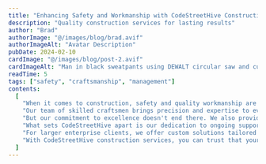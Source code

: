```yaml
---
title: "Enhancing Safety and Workmanship with CodeStreetHive Construction Services"
description: "Quality construction services for lasting results"
author: "Brad"
authorImage: "@/images/blog/brad.avif"
authorImageAlt: "Avatar Description"
pubDate: 2024-02-10
cardImage: "@/images/blog/post-2.avif"
cardImageAlt: "Man in black sweatpants using DEWALT circular saw and cutting a wood plank"
readTime: 5
tags: ["safety", "craftsmanship", "management"]
contents:
  [
    "When it comes to construction, safety and quality workmanship are non-negotiable. At CodeStreetHive, we're proud to offer a range of construction services that prioritize both, ensuring your projects are built to last.",
    "Our team of skilled craftsmen brings precision and expertise to every job, from minor installations to large-scale structural work. With top-quality tools and materials from our extensive inventory, we guarantee the highest standards of safety and craftsmanship on every project.",
    "But our commitment to excellence doesn't end there. We also provide thorough project management services to keep your build on track and within budget. From workflow coordination to stakeholder communication, CodeStreetHive handles the complexities so you can focus on your vision.",
    "What sets CodeStreetHive apart is our dedication to ongoing support. We don't just finish the job and walk away—we're here for the long haul. Our maintenance services ensure that your construction remains in optimal condition, providing peace of mind for years to come.",
    "For larger enterprise clients, we offer custom solutions tailored to your unique challenges. By understanding your specific needs, we engineer strategies aimed at maximizing efficiency and driving your business forward.",
    "With CodeStreetHive construction services, you can trust that your projects are in good hands. Experience the difference today and see why so many clients choose CodeStreetHive for their construction needs.",
  ]
---
```

